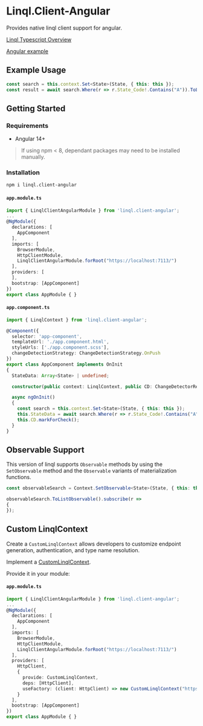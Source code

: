 # Linql.Client-Angular

Provides native linql client support for angular.  

[Linql Typescript Overview]("../../../../README.md)

[Angular example](../../examples/angular/)
## Example Usage

```typescript
const search = this.context.Set<State>(State, { this: this });
const result = await search.Where(r => r.State_Code!.Contains("A")).ToListAsync();
```
## Getting Started
### Requirements
- Angular 14+

> If using npm < 8, dependant packages may need to be installed manually.
### Installation

```bash
npm i linql.client-angular
```

#### **`app.module.ts`**
```typescript
import { LinqlClientAngularModule } from 'linql.client-angular';
...
@NgModule({
  declarations: [
    AppComponent
  ],
  imports: [
    BrowserModule,
    HttpClientModule,
    LinqlClientAngularModule.forRoot("https://localhost:7113/")
  ],
  providers: [
  ],
  bootstrap: [AppComponent]
})
export class AppModule { }
```

#### **`app.component.ts`**
```typescript
import { LinqlContext } from 'linql.client-angular';

@Component({
  selector: 'app-component',
  templateUrl: './app.component.html',
  styleUrls: ['./app.component.scss'],
  changeDetectionStrategy: ChangeDetectionStrategy.OnPush
})
export class AppComponent implements OnInit
{
  StateData: Array<State> | undefined;

  constructor(public context: LinqlContext, public CD: ChangeDetectorRef) {}

  async ngOnInit()
  {
    const search = this.context.Set<State>(State, { this: this });
    this.StateData = await search.Where(r => r.State_Code!.Contains("A")).ToListAsync();
    this.CD.markForCheck();
  }
}
```
## Observable Support

This version of linql supports `Observable` methods by using the `SetObservable` method and the `Observable` variants of materialization functions.

```typescript
const observableSearch = Context.SetObservable<State>(State, { this: this });

observableSearch.ToListObservable().subscribe(r =>
{
});

```

## Custom LinqlContext

Create a `CustomLinqlContext` allows developers to customize endpoint generation, authentication, and type name resolution. 

Implement a [CustomLinqlContext](../../README.md#custom-linqlcontext).

Provide it in your module:

#### **`app.module.ts`**
```typescript
import { LinqlClientAngularModule } from 'linql.client-angular';
...
@NgModule({
  declarations: [
    AppComponent
  ],
  imports: [
    BrowserModule,
    HttpClientModule,
    LinqlClientAngularModule.forRoot("https://localhost:7113/")
  ],
  providers: [
    HttpClient,
    {
      provide: CustomLinqlContext,
      deps: [HttpClient],
      useFactory: (client: HttpClient) => new CustomLinqlContext("https://localhost:7113/", client)
    }
  ],
  bootstrap: [AppComponent]
})
export class AppModule { }
```
